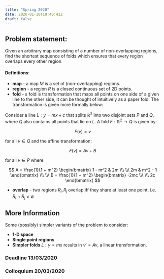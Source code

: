 ```yaml
---
title: "Spring 2020"
date: 2020-01-10T10:40:41Z
draft: false
---
```


## Problem statement:
Given an arbitrary map consisting of a number of non-overlapping regions, find the shortest sequence of folds which ensures that every region overlaps every other region.

#### Definitions:

* **map** - a map $M$ is a set of (non-overlapping) regions.
* **region** - a region $R$ is a closed continuous set of 2D points.
* **fold** - a fold is transformation that maps all points on one side of a given line to the other side, it can be thought of intuitively as a paper fold. The transformation is given more formally below:

Consider a line $L: y = mx + c$ that splits $\mathbb{R}^2$ into two disjoint sets $P$ and $Q$, where $Q$ also contains all points that lie on $L$. A fold $F : \mathbb{R}^2 \rightarrow Q$ is given by:

$$F(v) = v$$

for all $v \in Q$ and the affine transformation:

$$F(v) = A v + B$$

for all $v \in P$ where 

$$
A = \frac{1}{1 + m^2} \begin{bmatrix} 
    1 - m^2 & 2m \\\ \\\
    2m & m^2 - 1
\end{bmatrix} \\\ \\\ 
B = \frac{1}{1 + m^2}  \begin{bmatrix} -2mc \\\ \\\ 2c  \end{bmatrix}
$$

<!-- http://www.sdmath.com/math/geometry/reflection_across_line.html#any). -->

* **overlap** - two regions $R_i, R_j$ overlap iff they share at least one point, i.e. $R_i \cap R_j \neq \emptyset$

<!-- 
The problem can be more formally described as:

Find a composition of folds $F(x) = (F_1 \circ F_2 \circ \cdots \circ F_n)(x)$ s.t. $F(x_i) = F(x_j)$    $x_i \in R_i, x_j \in R_j$     $\forall i,j$ 
 
I dont think this will help things...
 -->

## More Information

Some (possibly) simpler variants of the problem to consider:

* **1-D space**
* **Single point regions**
* **Simpler folds** $L : y = mx$ results in $v' = Av$, a linear transformation.

### Deadline 13/03/2020
### Colloquium 20/03/2020

